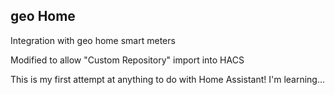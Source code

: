 ## geo Home

Integration with geo home smart meters

Modified to allow "Custom Repository" import into HACS

This is my first attempt at anything to do with Home Assistant! I'm learning...
